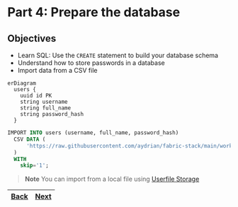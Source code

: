 # Part 4: Prepare the database

## Objectives

- Learn SQL: Use the `CREATE` statement to build your database schema
- Understand how to store passwords in a database
- Import data from a CSV file

```mermaid
erDiagram
  users {
    uuid id PK
    string username
    string full_name
    string password_hash
  }
```

```SQL
IMPORT INTO users (username, full_name, password_hash)
  CSV DATA (
      'https://raw.githubusercontent.com/aydrian/fabric-stack/main/workshop/assets/mock_data.csv'
  )
  WITH
    skip='1';
```

> **Note**
> You can import from a local file using [Userfile Storage](https://www.cockroachlabs.com/docs/v22.2/use-userfile-storage)

| [Back](part-3.md) | [Next](part-5.md) |
| ----------------- | ----------------- |
